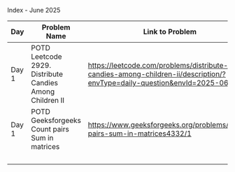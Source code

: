 Index - June 2025

| Day   | Problem Name                                             | Link to Problem                                                                                                         | Notes |
| ----- | -------------------------------------------------------- | ----------------------------------------------------------------------------------------------------------------------- | ----- |
| Day 1 | POTD Leetcode 2929. Distribute Candies Among Children II | https://leetcode.com/problems/distribute-candies-among-children-ii/description/?envType=daily-question&envId=2025-06-01 | -     |
| Day 1 | POTD Geeksforgeeks Count pairs Sum in matrices           | https://www.geeksforgeeks.org/problems/count-pairs-sum-in-matrices4332/1                                                | -     |
|       |                                                          |                                                                                                                         | -     |
